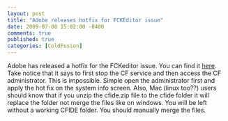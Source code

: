 ```yaml
---
layout: post
title: "Adobe releases hotfix for FCKEditor issue"
date: 2009-07-08 15:02:00 -0400
comments: true
published: true
categories: [ColdFusion]
---
```


Adobe has released a hotfix for the FCKeditor issue.  You can find it [here](http://www.adobe.com/support/security/bulletins/apsb09-09.html).  Take notice that it says to first stop the CF service and then access the CF administrator.  This is impossible.  Simple open the administrator first and apply the hot fix on the system info screen. Also, Mac (linux too??) users should know that if you unzip the cfide.zip file to the cfide folder it will replace the folder not merge the files like on windows. You will be left without a working CFIDE folder. You should manually merge the files.